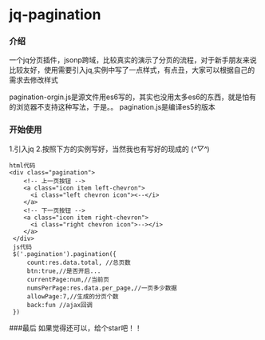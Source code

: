# jq-pagination
### 介绍
一个jq分页插件，jsonp跨域，比较真实的演示了分页的流程，对于新手朋友来说比较友好，使用需要引入jq,实例中写了一点样式，有点丑，大家可以根据自己的需求去修改样式

pagination-orgin.js是源文件用es6写的，其实也没用太多es6的东西，就是怕有的浏览器不支持这种写法，于是。。
pagination.js是编译es5的版本
### 开始使用
1.引入jq
2.按照下方的实例写好，当然我也有写好的现成的 (*^▽^*)

	html代码
    <div class="pagination">
    	<!-- 上一页按钮 -->
        <a class="icon item left-chevron">
          <i class="left chevron icon"><--</i>
        </a>
        <!-- 下一页按钮 -->
        <a class="icon item right-chevron">
          <i class="right chevron icon">--></i>
        </a>
     </div>
	 js代码
	 $('.pagination').pagination({
		 count:res.data.total, //总页数
		 btn:true,//是否开启...
		 currentPage:num,//当前页
		 numsPerPage:res.data.per_page,//一页多少数据
		 allowPage:7,//生成的分页个数
		 back:fun //ajax回调
	 })


###最后
如果觉得还可以，给个star吧！！

